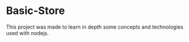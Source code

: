 # Basic-Store
This project was made to learn in depth some concepts and technologies used with nodejs.

